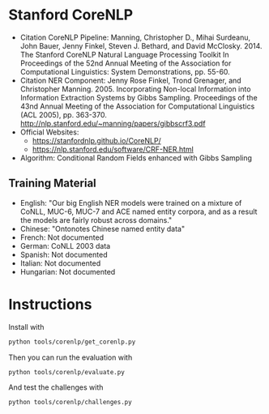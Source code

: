 # Stanford CoreNLP

- Citation CoreNLP Pipeline: Manning, Christopher D., Mihai Surdeanu, John Bauer, Jenny Finkel, Steven J. Bethard, and David McClosky. 2014. The Stanford CoreNLP Natural Language Processing Toolkit In Proceedings of the 52nd Annual Meeting of the Association for Computational Linguistics: System Demonstrations, pp. 55-60.
- Citation NER Component: Jenny Rose Finkel, Trond Grenager, and Christopher Manning. 2005. Incorporating Non-local Information into Information Extraction Systems by Gibbs Sampling. Proceedings of the 43nd Annual Meeting of the Association for Computational Linguistics (ACL 2005), pp. 363-370. http://nlp.stanford.edu/~manning/papers/gibbscrf3.pdf
- Official Websites: 
    - https://stanfordnlp.github.io/CoreNLP/
    - https://nlp.stanford.edu/software/CRF-NER.html
- Algorithm: Conditional Random Fields enhanced with Gibbs Sampling

## Training Material

- English: "Our big English NER models were trained on a mixture of CoNLL, MUC-6, MUC-7 and ACE named entity corpora, and as a result the models are fairly robust across domains."
- Chinese: "Ontonotes Chinese named entity data"
- French: Not documented
- German: CoNLL 2003 data
- Spanish: Not documented
- Italian: Not documented
- Hungarian: Not documented

# Instructions

Install with

```bash
python tools/corenlp/get_corenlp.py
```

Then you can run the evaluation with

```bash
python tools/corenlp/evaluate.py
```

And test the challenges with

```bash
python tools/corenlp/challenges.py
```
